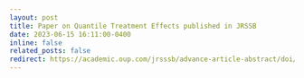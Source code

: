 ```yaml
---
layout: post
title: Paper on Quantile Treatment Effects published in JRSSB
date: 2023-06-15 16:11:00-0400
inline: false
related_posts: false
redirect: https://academic.oup.com/jrsssb/advance-article-abstract/doi/10.1093/jrsssb/qkad075/7239218?redirectedFrom=fulltext&login=false
---
```


